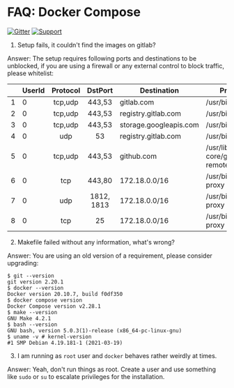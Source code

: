 # FAQ: Docker Compose

[![Gitter](https://img.shields.io/gitter/room/openwisp/general.svg)](https://gitter.im/openwisp/dockerize-openwisp)
[![Support](https://img.shields.io/badge/support-orange.svg)](http://openwisp.org/support.html)

1. Setup fails, it couldn't find the images on gitlab?

Answer: The setup requires following ports and destinations to be unblocked, if you are using a firewall or any external control to block traffic, please whitelist:

|     | UserId | Protocol |  DstPort   | Destination            | Process                           |
| :-: | ------ | :------: | :--------: | ---------------------- | --------------------------------- |
|  1  | 0      | tcp,udp  |   443,53   | gitlab.com             | /usr/bin/dockerd                  |
|  2  | 0      | tcp,udp  |   443,53   | registry.gitlab.com    | /usr/bin/dockerd                  |
|  3  | 0      | tcp,udp  |   443,53   | storage.googleapis.com | /usr/bin/dockerd                  |
|  4  | 0      |   udp    |     53     | registry.gitlab.com    | /usr/bin/docker                   |
|  5  | 0      | tcp,udp  |   443,53   | github.com             | /usr/lib/git-core/git-remote-http |
|  6  | 0      |   tcp    |   443,80   | 172.18.0.0/16          | /usr/bin/docker-proxy             |
|  7  | 0      |   udp    | 1812, 1813 | 172.18.0.0/16          | /usr/bin/docker-proxy             |
|  8  | 0      |   tcp    |     25     | 172.18.0.0/16          | /usr/bin/docker-proxy             |

2. Makefile failed without any information, what's wrong?

Answer: You are using an old version of a requirement, please consider upgrading:

```
$ git --version
git version 2.20.1
$ docker --version
Docker version 20.10.7, build f0df350
$ docker compose version
Docker Compose version v2.28.1
$ make --version
GNU Make 4.2.1
$ bash --version
GNU bash, version 5.0.3(1)-release (x86_64-pc-linux-gnu)
$ uname -v # kernel-version
#1 SMP Debian 4.19.181-1 (2021-03-19)
```

3. I am running as `root` user and `docker` behaves rather weirdly at times.

Answer: Yeah, don't run things as root. Create a user and use something like `sudo` or `su` to escalate
privileges for the installation.
